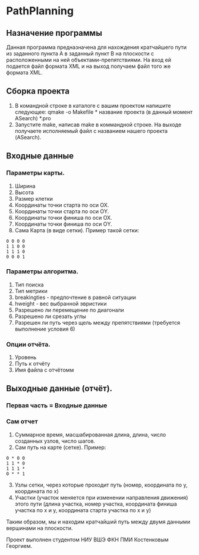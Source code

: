 # PathPlanning
## Назначение программы
Данная программа предназначена для нахождения кратчайшего пути из заданного пункта А в заданный пункт B на плоскости с расположенными на ней объектами-препятствиями. На вход ей подается файл формата XML и на выход получаем файл того же формата XML.
## Сборка проекта
   1. В командной строке в каталоге с вашим проектом напишите следующее:
      qmake -o Makefile * название проекта (в данный момент ASearch) *.pro
   2. Запустите make, написав make в коммандной строке.
   На выходе получаете исполняемый файл с названием нашего проекта (ASearch).

## Входные данные
### Параметры карты.
   1. Ширина
   2. Высота
   3. Размер клетки
   4. Координаты точки старта по оси ОХ.
   5. Координаты точки старта по оси ОY.
   6. Координаты точки финиша по оси ОХ.
   7. Координаты точки финиша по оси ОY.
   8. Сама Карта (в виде сетки).
   Пример такой сетки: 
   ```
   0 0 0 0
   1 1 0 0
   1 1 1 0
   0 0 0 1
   ```
### Параметры алгоритма.
   1. Тип поиска
   2. Тип метрики
   3. breakingties - предпочтение в равной ситуации
   4. hweight - вес выбранной эвристики
   5. Разрешено ли перемещение по диагонали
   6. Разрешено ли срезать углы
   7. Разрешен ли путь через щель между препятствиями (требуется выполнение условия 6)
### Опции отчёта.
   1. Уровень
   2. Путь к отчёту
   3. Имя файла с отчётомм
## Выходные данные (отчёт).
   ### Первая часть = Входные данные
   ### Сам отчет
   1. Суммарное время, масшабированная длина, длина, число созданных узлов, число шагов.
   2. Сам путь на карте (сетке). Пример:
   ```
   0 * 0 0
   1 1 * 0
   1 1 1 *
   0 * * 1
   ```
   3. Узлы сетки, через которые проходит путь (номер, координата по у, координата по х)
   4. Участки (участок меняется при изменении направления движения) этого пути (длина участка, номер участка, координата финиша участка по х и у, координата старта участка по х и у)
   
   Таким образом, мы и находим кратчайший путь между двумя данными вершинами на плоскости.

Проект выполнен студентом НИУ ВШЭ ФКН ПМИ Костенковым Георгием.
